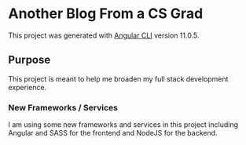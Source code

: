 # Another Blog From a CS Grad
This project was generated with [Angular CLI](https://github.com/angular/angular-cli) version 11.0.5.

## Purpose
This project is meant to help me broaden my full stack development experience.
### New Frameworks / Services
I am using some new frameworks and services in this project including Angular and SASS for the frontend and NodeJS for the backend.
